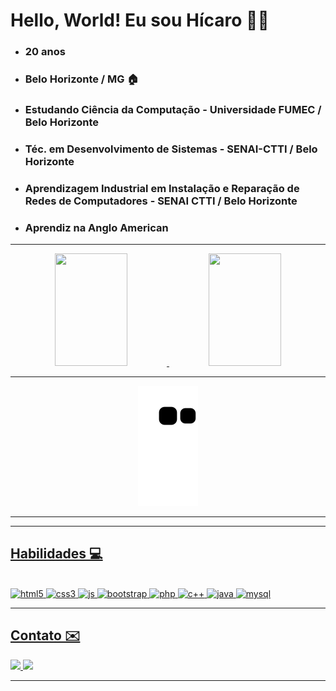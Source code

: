 <div>
  <h1> Hello, World! Eu sou Hícaro 🖖🏻</h1>
  <ul type="disc">
    <li> <h3> 20 anos </h3> </li>
    <li> <h3> Belo Horizonte / MG 🏠 </h3></li>
    <li> <h3> Estudando Ciência da Computação - Universidade FUMEC / Belo Horizonte </h3> </li>
    <li> <h3> Téc. em Desenvolvimento de Sistemas - SENAI-CTTI / Belo Horizonte </h3> </li>
    <li> <h3> Aprendizagem Industrial em Instalação e Reparação de Redes de Computadores - SENAI CTTI / Belo Horizonte </h3> </li>
    <li> <h3> Aprendiz na Anglo American 
  </ul>
</div>
<hr/>
<div align="center"> 
  <a href="https://github.com/Hicaro-Bauer"> 
  <img height="180em" width="48%" src="https://github-readme-stats.vercel.app/api?username=Hicaro-Bauer&theme=dark&hide_border=false&include_all_commits=false&count_private=false"/>   
  <img height="180em" width="48%" src="https://github-readme-stats.vercel.app/api/top-langs/?username=Hicaro-Bauer&theme=dark&hide_border=false&include_all_commits=false&count_private=false&layout=compact"/> 
</div>
  <div align="center">
 <hr/>

![snake gif](https://github.com/Hicaro-Bauer/Hicaro-Bauer/blob/output/github-contribution-grid-snake.svg)

<hr/>
    </div>
<hr/>
<div>
  <h2> Habilidades 💻 </h2></br>
  <img alt="html5" src="https://img.shields.io/badge/html5-%23E34F26.svg?style=for-the-badge&logo=html5&logoColor=white" />
  <img alt="css3" src="https://img.shields.io/badge/css3-%231572B6.svg?style=for-the-badge&logo=css3&logoColor=white" />
  <img alt="js" src="https://img.shields.io/badge/javascript-%23323330.svg?style=for-the-badge&logo=javascript&logoColor=%23F7DF1E" />
  <img alt="bootstrap" src="https://img.shields.io/badge/bootstrap-%23563D7C.svg?style=for-the-badge&logo=bootstrap&logoColor=white" />
  <img alt="php" src="https://img.shields.io/badge/php-%23777BB4.svg?style=for-the-badge&logo=php&logoColor=white" />
  <img alt="c++" src="https://img.shields.io/badge/c++-%2300599C.svg?style=for-the-badge&logo=c%2B%2B&logoColor=white" />
  <img alt="java" src="https://img.shields.io/badge/java-%23ED8B00.svg?style=for-the-badge&logo=java&logoColor=white" />
  <img alt="mysql" src="https://img.shields.io/badge/mysql-%2300f.svg?style=for-the-badge&logo=mysql&logoColor=white" /> 
  </div>
<hr/>
<div>
  <h2> Contato ✉️</h2>
  <p align="left">
  <a href="https://www.instagram.com/hicaro_bauer/"><img src="https://img.shields.io/badge/Instagram-%23E4405F.svg?logo=Instagram&logoColor=white")</a> 
  <a href="https://www.linkedin.com/in/hicaro-nonato/"> <img src="https://img.shields.io/badge/LinkedIn-%230077B5.svg?   logo=linkedin&logoColor=white"</a>
  </p>
</div>
<hr/>

